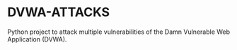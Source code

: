 # DVWA-ATTACKS
Python project to attack multiple vulnerabilities of the Damn Vulnerable Web Application (DVWA).
